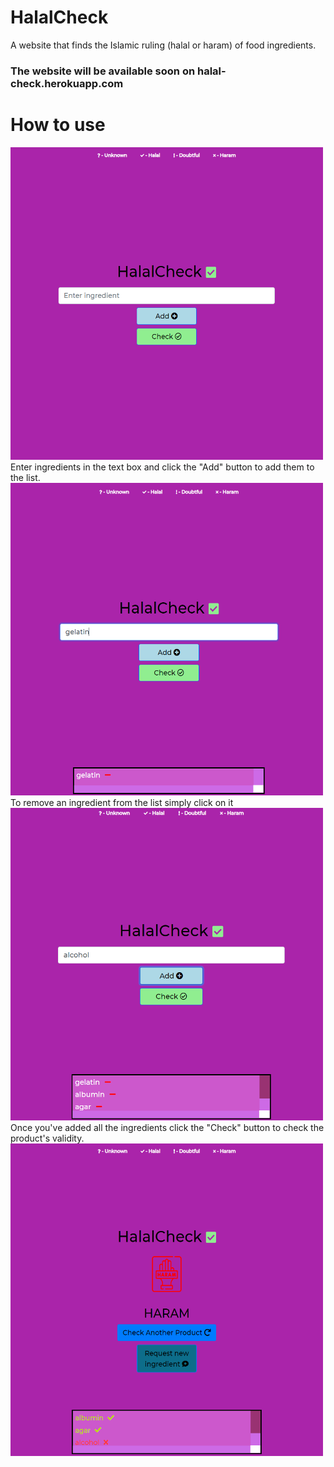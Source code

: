 # HalalCheck
A website that finds the Islamic ruling (halal or haram) of food ingredients.

### The website will be available soon on halal-check.herokuapp.com

# How to use
<img src="readme-images/halalcheck.PNG" width=500 height=500>
Enter ingredients in the text box and click the "Add" button to add them to the list.
<img src="readme-images/halalcheck-ing.PNG" width=500 height=500>
To remove an ingredient from the list simply click on it
<img src="readme-images/halalcheck-ings.PNG" width=500 height=500>
Once you've added all the ingredients click the "Check" button to check the product's validity.
<img src="readme-images/halal-checked.PNG" width=500 height=500>

